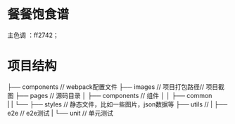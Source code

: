 # 餐餐饱食谱
主色调 ：ff2742；

# 项目结构
├── components                                       // webpack配置文件
├── images                                      // 项目打包路径// 项目截图
├── pages                                         // 源码目录
│   ├── components                              // 组件
│   │   ├── common  
|   |   └──
├── styles                                      // 静态文件，比如一些图片，json数据等
├── utils                                        // 
|   ├── e2e                                     // e2e测试
|   └── unit                                    // 单元测试